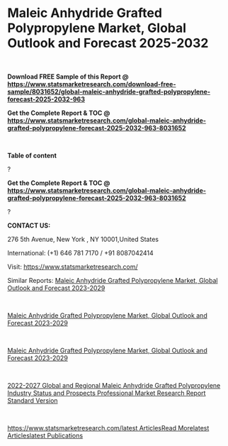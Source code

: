 <h1>Maleic Anhydride Grafted Polypropylene Market, Global Outlook and Forecast 2025-2032</h1><br/><p><strong>Download FREE Sample of this Report @ <a href="https://www.statsmarketresearch.com/download-free-sample/8031652/global-maleic-anhydride-grafted-polypropylene-forecast-2025-2032-963">https://www.statsmarketresearch.com/download-free-sample/8031652/global-maleic-anhydride-grafted-polypropylene-forecast-2025-2032-963</a></strong></p>
 
 
 
 <div><b>Get the Complete Report & TOC @ <a href="https://www.statsmarketresearch.com/global-maleic-anhydride-grafted-polypropylene-forecast-2025-2032-963-8031652">https://www.statsmarketresearch.com/global-maleic-anhydride-grafted-polypropylene-forecast-2025-2032-963-8031652</a></b></div>
 
 
 
 <p><br />
 
 <b>Table of content</b></p>
 
 
 
 <p>? </p>
 
 
 
 <div><b>Get the Complete Report & TOC @ <a href="https://www.statsmarketresearch.com/global-maleic-anhydride-grafted-polypropylene-forecast-2025-2032-963-8031652">https://www.statsmarketresearch.com/global-maleic-anhydride-grafted-polypropylene-forecast-2025-2032-963-8031652</a></b></div>
 
 
 
 <p>? </p>
 
 
 
 <p><b>CONTACT US:</b><br />
 
 276 5th Avenue, New York , NY 10001,United States<br />
 
 International: (+1) 646 781 7170 / +91 8087042414<br />
 
 Visit: <a href="https://www.statsmarketresearch.com/">https://www.statsmarketresearch.com/</a><br />
 
 Similar Reports: <a href="https://www.statsmarketresearch.com/global-maleic-anhydride-grafted-polypropylene-forecast-2025-2032-963-8031652">Maleic Anhydride Grafted Polypropylene Market, Global Outlook and Forecast 2023-2029</a><br />
 
 <br />
 
 <a href="https://www.statsmarketresearch.com/global-maleic-anhydride-grafted-polypropylene-forecast-2025-2032-963-8031652">Maleic Anhydride Grafted Polypropylene Market, Global Outlook and Forecast 2023-2029</a><br />
 
 <br />
 
 <a href="https://www.statsmarketresearch.com/global-maleic-anhydride-grafted-polypropylene-forecast-2025-2032-963-8031652">Maleic Anhydride Grafted Polypropylene Market, Global Outlook and Forecast 2023-2029</a><br />
 
 <br />
 
 <a href="https://www.statsmarketresearch.com/global-maleic-anhydride-grafted-polypropylene-forecast-2025-2032-963-8031652">2022-2027 Global and Regional Maleic Anhydride Grafted Polypropylene Industry Status and Prospects Professional Market Research Report Standard Version</a><br />
 
 <br />
 
 <a href="https://gyeongbokgung.com">https://www.statsmarketresearch.com/</a><a href="https://hallyeomaritime.com">latest Articles</a><a href="https://jingwansa.com">Read More</a><a href="https://nguoiviet.jp/">latest Articles</a><a href="https://www.intelmarketresearch.com/">latest Publications</a></p>